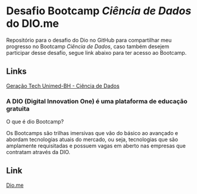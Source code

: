 # Desafio Bootcamp *Ciência de Dados* do DIO.me 
Repositório para o desafio do Dio no GitHub para compartilhar meu progresso no Bootcamp *Ciência de Dados*, caso também desejem participar desse desafio, segue link abaixo para ter acesso ao Bootcamp.

## Links
[Geração Tech Unimed-BH - Ciência de Dados](https://web.dio.me/track/geracao-tech-unimed-bh-ciencia-de-dados)

### A DIO (Digital Innovation One) é uma plataforma de educação gratuita

O que é dio Bootcamp?

Os Bootcamps são trilhas imersivas que vão do básico ao avançado e abordam tecnologias atuais do mercado, ou seja, tecnologias que são amplamente requisitadas e possuem vagas em aberto nas empresas que contratam através da DIO.

## Link
[Dio.me](https://www.dio.me/)
